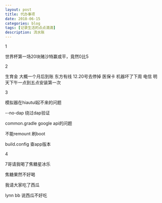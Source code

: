 ```yaml
---
layout: post
title: 代办事项
date: 2018-06-15
categories: blog
tags: [记录生活的点点滴滴]
description: 流水账
---
```


1 

世界杯第一场20块赌沙特赢或平，竟然0比5

2

生育金 大概一个月后到账
东方有线 12.20号去停掉
医保卡 机器坏了下周
电信 明天下午一点到五点安装第一次

3

模拟器在hiautul起不来的问题

--no-dap 绕过dap验证

common.gradle google api的问题

不能remount  刷boot

build.config 查app版本

4

7哥请我喝了焦糖星冰乐

焦糖果然不好喝

我请大家吃了西瓜

lynn bb 说西瓜不好吃






